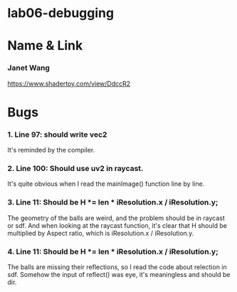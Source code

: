 # lab06-debugging

# Name & Link
### Janet Wang
https://www.shadertoy.com/view/DdccR2

# Bugs
### 1. Line 97: should write vec2
It's reminded by the compiler.
### 2. Line 100: Should use uv2 in raycast.
It's quite obvious when I read the mainImage() function line by line.
### 3. Line 11: Should be H *= len * iResolution.x / iResolution.y;
The geometry of the balls are weird, and the problem should be in raycast or sdf. And when looking at the raycast function, it's clear that H should be multiplied by Aspect ratio, which is iResolution.x / iResolution.y.
### 4. Line 11: Should be H *= len * iResolution.x / iResolution.y;
The balls are missing their reflections, so I read the code about relection in sdf. Somehow the input of reflect() was eye, it's meaningless and should be dir.

